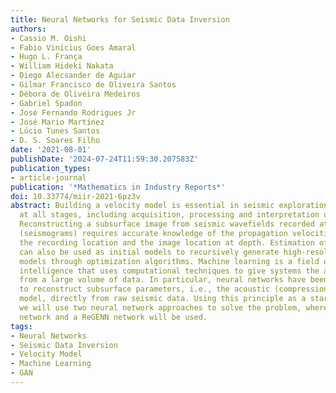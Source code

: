 ```yaml
---
title: Neural Networks for Seismic Data Inversion
authors:
- Cassio M. Oishi
- Fabio Vinícius Goes Amaral
- Hugo L. França
- William Hideki Nakata
- Diego Alecsander de Aguiar
- Gilmar Francisco de Oliveira Santos
- Débora de Oliveira Medeiros
- Gabriel Spadon
- José Fernando Rodrigues Jr
- José Mario Martínez
- Lúcio Tunes Santos
- D. S. Soares Filho
date: '2021-08-01'
publishDate: '2024-07-24T11:59:30.207583Z'
publication_types:
- article-journal
publication: '*Mathematics in Industry Reports*'
doi: 10.33774/miir-2021-6pz3v
abstract: Building a velocity model is essential in seismic exploration and is used
  at all stages, including acquisition, processing and interpretation of seismic data.
  Reconstructing a subsurface image from seismic wavefields recorded at the surface
  (seismograms) requires accurate knowledge of the propagation velocities between
  the recording location and the image location at depth. Estimation of velocity models
  can also be used as initial models to recursively generate high-resolution velocity
  models through optimization algorithms. Machine learning is a field of artificial
  intelligence that uses computational techniques to give systems the ability to learn
  from a large volume of data. In particular, neural networks have been developed
  to reconstruct subsurface parameters, i.e., the acoustic (compressional) wave velocity
  model, directly from raw seismic data. Using this principle as a starting point
  we will use two neural network approaches to solve the problem, where a GAN neural
  network and a ReGENN network will be used.
tags:
- Neural Networks
- Seismic Data Inversion
- Velocity Model
- Machine Learning
- GAN
---
```

